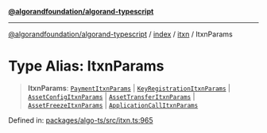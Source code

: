 [**@algorandfoundation/algorand-typescript**](../../../../README.md)

***

[@algorandfoundation/algorand-typescript](../../../../README.md) / [index](../../../README.md) / [itxn](../README.md) / ItxnParams

# Type Alias: ItxnParams

> **ItxnParams**: [`PaymentItxnParams`](../classes/PaymentItxnParams.md) \| [`KeyRegistrationItxnParams`](../classes/KeyRegistrationItxnParams.md) \| [`AssetConfigItxnParams`](../classes/AssetConfigItxnParams.md) \| [`AssetTransferItxnParams`](../classes/AssetTransferItxnParams.md) \| [`AssetFreezeItxnParams`](../classes/AssetFreezeItxnParams.md) \| [`ApplicationCallItxnParams`](../classes/ApplicationCallItxnParams.md)

Defined in: [packages/algo-ts/src/itxn.ts:965](https://github.com/algorandfoundation/puya-ts/blob/main/packages/algo-ts/src/itxn.ts#L965)
